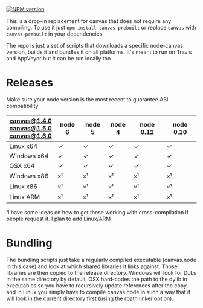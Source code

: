[![NPM version](https://badge.fury.io/js/canvas-prebuilt.svg)](http://badge.fury.io/js/canvas-prebuilt)

This is a drop-in replacement for canvas that does not require any compiling. To use it
just `npm install canvas-prebuilt` or replace `canvas` with `canvas-prebuilt` in your
dependencies.

The repo is just a set of scripts that downloads a specific node-canvas version, builds it
and bundles it on all platforms. It's meant to run on Travis and AppVeyor but it can
be run locally too

# Releases

Make sure your node version is the most recent to guarantee ABI compatibility

| canvas@1.4.0<br>canvas@1.5.0<br>canvas@1.6.0 | node 6 | node 5 | node 4 | node 0.12 | node 0.10 |
| ------------ | ------ | ------ | ------ | --------- | --------- |
| Linux x64    |   ✓    |   ✓    |    ✓   |    ✓      |     ✓     |
| Windows x64  |   ✓    |   ✓    |    ✓   |    ✓      |     ✓     |  
| OSX x64      |   ✓    |   ✓    |    ✓   |    ✓      |     ✓     |
| Windows x86  |   𐄂¹   |   𐄂¹   |    𐄂¹  |    𐄂¹     |     𐄂¹    |
| Linux x86    |   𐄂¹   |   𐄂¹   |    𐄂¹  |    𐄂¹     |     𐄂¹    |
| Linux ARM    |   𐄂¹   |   𐄂¹   |    𐄂¹  |    𐄂¹     |     𐄂¹    |

¹I have some ideas on how to get these working with cross-compilation if people request it.
I plan to add Linux/ARM

# Bundling

The bundling scripts just take a regularly compiled executable (canvas.node in this case)
and look at which shared libraries it links against. Those libraries are then copied to the release
directory. Windows will look for DLLs in the same directory by default, OSX hard-codes the
path to the dylib in executables so you have to recursively update references after the copy,
and in Linux you simply have to compile canvas.node in such a way that it will look in the
current directory first (using the rpath linker option).


